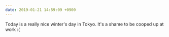 ```yaml
---
date: 2019-01-21 14:59:09 +0900
---
```

Today is a really nice winter's day in Tokyo. It's a shame to be cooped up at work :(
